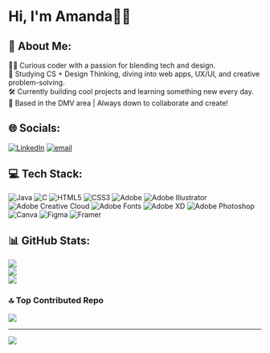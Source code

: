 # Hi, I'm Amanda👋🏼
## 💫 About Me:
👩‍💻 Curious coder with a passion for blending tech and design.<br>🎨 Studying CS + Design Thinking, diving into web apps, UX/UI, and creative problem-solving.<br>🛠️ Currently building cool projects and learning something new every day.<br>📍 Based in the DMV area | Always down to collaborate and create!


## 🌐 Socials:
[![LinkedIn](https://img.shields.io/badge/LinkedIn-%230077B5.svg?logo=linkedin&logoColor=white)](https://linkedin.com/in/amandaachu) [![email](https://img.shields.io/badge/Email-D14836?logo=gmail&logoColor=white)](mailto:amandaachuu@gmail.com) 

## 💻 Tech Stack:
![Java](https://img.shields.io/badge/java-%23ED8B00.svg?style=for-the-badge&logo=openjdk&logoColor=white) ![C](https://img.shields.io/badge/c-%2300599C.svg?style=for-the-badge&logo=c&logoColor=white) ![HTML5](https://img.shields.io/badge/html5-%23E34F26.svg?style=for-the-badge&logo=html5&logoColor=white) ![CSS3](https://img.shields.io/badge/css3-%231572B6.svg?style=for-the-badge&logo=css3&logoColor=white) ![Adobe](https://img.shields.io/badge/adobe-%23FF0000.svg?style=for-the-badge&logo=adobe&logoColor=white) ![Adobe Illustrator](https://img.shields.io/badge/adobe%20illustrator-%23FF9A00.svg?style=for-the-badge&logo=adobe%20illustrator&logoColor=white) ![Adobe Creative Cloud](https://img.shields.io/badge/Adobe%20Creative%20Cloud-DA1F26.svg?style=for-the-badge&logo=Adobe%20Creative%20Cloud&logoColor=white) ![Adobe Fonts](https://img.shields.io/badge/Adobe%20Fonts-000B1D.svg?style=for-the-badge&logo=Adobe%20Fonts&logoColor=white) ![Adobe XD](https://img.shields.io/badge/Adobe%20XD-470137?style=for-the-badge&logo=Adobe%20XD&logoColor=#FF61F6) ![Adobe Photoshop](https://img.shields.io/badge/adobe%20photoshop-%2331A8FF.svg?style=for-the-badge&logo=adobe%20photoshop&logoColor=white) ![Canva](https://img.shields.io/badge/Canva-%2300C4CC.svg?style=for-the-badge&logo=Canva&logoColor=white) ![Figma](https://img.shields.io/badge/figma-%23F24E1E.svg?style=for-the-badge&logo=figma&logoColor=white) ![Framer](https://img.shields.io/badge/Framer-black?style=for-the-badge&logo=framer&logoColor=blue)
## 📊 GitHub Stats:
![](https://github-readme-stats.vercel.app/api?username=bobabear&theme=dark&hide_border=false&include_all_commits=false&count_private=false)<br/>
![](https://nirzak-streak-stats.vercel.app/?user=bobabear&theme=dark&hide_border=false)<br/>
![](https://github-readme-stats.vercel.app/api/top-langs/?username=bobabear&theme=dark&hide_border=false&include_all_commits=false&count_private=false&layout=compact)

### 🔝 Top Contributed Repo
![](https://github-contributor-stats.vercel.app/api?username=bobabear&limit=5&theme=dark&combine_all_yearly_contributions=true)

---
[![](https://visitcount.itsvg.in/api?id=bobabear&icon=0&color=0)](https://visitcount.itsvg.in)

<!-- Proudly created with GPRM ( https://gprm.itsvg.in ) -->
